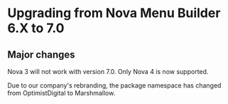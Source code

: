 # Upgrading from Nova Menu Builder 6.X to 7.0

## Major changes

Nova 3 will not work with version 7.0. Only Nova 4 is now supported.

Due to our company's rebranding, the package namespace has changed from OptimistDigital to Marshmallow.
